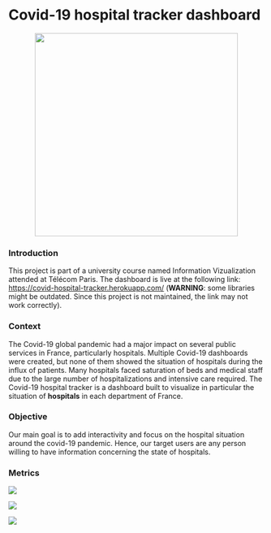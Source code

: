 # Covid-19 hospital tracker dashboard

<p align="center"><img src="https://static.vecteezy.com/system/resources/previews/000/535/535/non_2x/medical-concept-with-doctor-and-patient-in-flat-cartoon-on-hospital-hall-vector.jpg" width="400"></img></p>

### Introduction

This project is part of a university course named Information Vizualization attended at Télécom Paris. The dashboard is live at the following link: https://covid-hospital-tracker.herokuapp.com/ (**WARNING**: some libraries might be outdated. Since this project is not maintained, the link may not work correctly).

### Context

The Covid-19 global pandemic had a major impact on several public services in France, particularly hospitals. Multiple Covid-19 dashboards were created, but none of them showed the situation of hospitals during the influx of patients. Many hospitals faced saturation of beds and medical staff due to the large number of hospitalizations and intensive care required. The Covid-19 hospital tracker is a dashboard built to visualize in particular the situation of **hospitals** in each department of France.

### Objective

Our main goal is to add interactivity and focus on the hospital situation around the covid-19 pandemic. Hence, our target users are any person willing to have information concerning the state of hospitals.

### Metrics

<img src="https://github.com/savoga/covid-dashboard/blob/master/img/hosp_rate.png"></img>

<img src="https://github.com/savoga/covid-dashboard/blob/master/img/hosp_rate_int_care.png "></img>

<img src="https://github.com/savoga/covid-dashboard/blob/master/img/medical_staff_saturation.png"></img>
